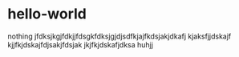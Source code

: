 # hello-world
nothing
jfdksjkgjfdkjjfdsgkfdksjgjdjsdfkjajfkdsjakjdkafj kjaksfjjdskajf kjjfkjdskajfdjsakjfdsjak jkjfkjdskafjdksa
huhjj
